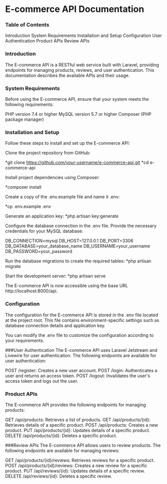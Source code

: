 # E-commerce API Documentation

### Table of Contents
Introduction
System Requirements
Installation and Setup
Configuration
User Authentication
Product APIs
Review APIs

### Introduction
The E-commerce API is a RESTful web service built with Laravel, providing endpoints for managing products, reviews, and user authentication. This documentation describes the available APIs and their usage.

### System Requirements
Before using the E-commerce API, ensure that your system meets the following requirements:

PHP version 7.4 or higher
MySQL version 5.7 or higher
Composer (PHP package manager)


### Installation and Setup
Follow these steps to install and set up the E-commerce API:

Clone the project repository from GitHub:

*git clone https://github.com/your-username/e-commerce-api.git
*cd e-commerce-api

Install project dependencies using Composer:

*composer install

Create a copy of the .env.example file and name it .env:

*cp .env.example .env

Generate an application key:
*php artisan key:generate

Configure the database connection in the .env file. Provide the necessary credentials for your MySQL database:

DB_CONNECTION=mysql
DB_HOST=127.0.0.1
DB_PORT=3306
DB_DATABASE=your_database_name
DB_USERNAME=your_username
DB_PASSWORD=your_password

Run the database migrations to create the required tables:
*php artisan migrate

Start the development server:
*php artisan serve

The E-commerce API is now accessible using the base URL http://localhost:8000/api.

### Configuration
The configuration for the E-commerce API is stored in the .env file located at the project root. This file contains environment-specific settings such as database connection details and application key.

You can modify the .env file to customize the configuration according to your requirements.

###User Authentication
The E-commerce API uses Laravel Jetstream and Livewire for user authentication. The following endpoints are available for user authentication:

POST /register: Creates a new user account.
POST /login: Authenticates a user and returns an access token.
POST /logout: Invalidates the user's access token and logs out the user.

### Product APIs
The E-commerce API provides the following endpoints for managing products:

GET /api/products: Retrieves a list of products.
GET /api/products/{id}: Retrieves details of a specific product.
POST /api/products: Creates a new product.
PUT /api/products/{id}: Updates details of a specific product.
DELETE /api/products/{id}: Deletes a specific product.

###Review APIs
The E-commerce API allows users to review products. The following endpoints are available for managing reviews:

GET /api/products/{id}/reviews: Retrieves reviews for a specific product.
POST /api/products/{id}/reviews: Creates a new review for a specific product.
PUT /api/reviews/{id}: Updates details of a specific review.
DELETE /api/reviews/{id}: Deletes a specific review.

